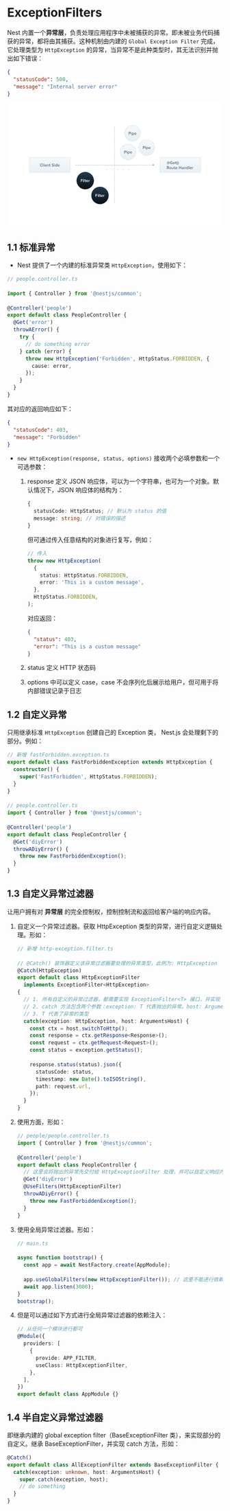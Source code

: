 # ExceptionFilters

Nest 内置一个**异常层**，负责处理应用程序中未被捕获的异常。即未被业务代码捕获的异常，都将由其捕获。这种机制由内建的 `Global Exception Filter` 完成，它处理类型为 `HttpException` 的异常，当异常不是此种类型时，其无法识别并抛出如下错误：

```json
{
  "statusCode": 500,
  "message": "Internal server error"
}
```

<img alt="" src="./assets/Filters.png" />

## 1.1 标准异常

- Nest 提供了一个内建的标准异常类 `HttpException`，使用如下：

```typescript
// people.controller.ts

import { Controller } from '@nestjs/common';

@Controller('people')
export default class PeopleController {
  @Get('error')
  throwAError() {
    try {
      // do something error
    } catch (error) {
      throw new HttpException('Forbidden', HttpStatus.FORBIDDEN, {
        cause: error,
      });
    }
  }
}
```

其对应的返回响应如下：

```json
{
  "statusCode": 403,
  "message": "Forbidden"
}
```

- `new HttpException(response, status, options)` 接收两个必填参数和一个可选参数：

  1. response 定义 JSON 响应体，可以为一个字符串，也可为一个对象。默认情况下，JSON 响应体的结构为：

     ```typescript
     {
       statusCode: HttpStatus; // 默认为 status 的值
       message: string; // 对错误的描述
     }
     ```

     但可通过传入任意结构的对象进行复写，例如：

     ```typescript
     // 传入
     throw new HttpException(
       {
         status: HttpStatus.FORBIDDEN,
         error: 'This is a custom message',
       },
       HttpStatus.FORBIDDEN,
     );
     ```

     对应返回：

     ```json
     {
       "status": 403,
       "error": "This is a custom message"
     }
     ```

  2. status 定义 HTTP 状态码
  3. options 中可以定义 case，case 不会序列化后展示给用户，但可用于将内部错误记录于日志

## 1.2 自定义异常

只用继承标准 `HttpException` 创建自己的 Exception 类， Nest.js 会处理剩下的部分。例如：

```typescript
// 新增 fastForbidden.exception.ts
export default class FastForbiddenException extends HttpException {
  constructor() {
    super('FastForbidden', HttpStatus.FORBIDDEN);
  }
}

// people.controller.ts
import { Controller } from '@nestjs/common';

@Controller('people')
export default class PeopleController {
  @Get('diyError')
  throwADiyError() {
    throw new FastForbiddenException();
  }
}
```

## 1.3 自定义异常过滤器

让用户拥有对 **异常层** 的完全控制权，控制控制流和返回给客户端的响应内容。

1. 自定义一个异常过滤器。获取 HttpException 类型的异常，进行自定义逻辑处理。形如：

   ```typescript
   // 新增 http-exception.filter.ts

   // @Catch() 装饰器定义该异常过滤器要处理的异常类型，此例为: HttpException
   @Catch(HttpException)
   export default class HttpExceptionFilter
     implements ExceptionFilter<HttpException>
   {
     // 1. 所有自定义的异常过滤器，都需要实现 ExceptionFilter<T> 接口，并实现 catch 方法
     // 2. catch 方法包含两个参数：exception: T 代表抛出的异常。host: ArgumentsHost 代表当前的执行上下文对象
     // 3. T 代表了异常的类型
     catch(exception: HttpException, host: ArgumentsHost) {
       const ctx = host.switchToHttp();
       const response = ctx.getResponse<Response>();
       const request = ctx.getRequest<Request>();
       const status = exception.getStatus();

       response.status(status).json({
         statusCode: status,
         timestamp: new Date().toISOString(),
         path: request.url,
       });
     }
   }
   ```

2. 使用方面，形如：

   ```typescript
   // people/people.controller.ts
   import { Controller } from '@nestjs/common';

   @Controller('people')
   export default class PeopleController {
     // 这里会将抛出的异常先交付给 HttpExceptionFilter 处理，并可以自定义响应内容给客户端
     @Get('diyError')
     @UseFilters(HttpExceptionFilter)
     throwADiyError() {
       throw new FastForbiddenException();
     }
   }
   ```

3. 使用全局异常过滤器。形如：

   ```typescript
   // main.ts

   async function bootstrap() {
     const app = await NestFactory.create(AppModule);

     app.useGlobalFilters(new HttpExceptionFilter()); // 这里不能进行依赖注入，因为是发生在所有模块之外的
     await app.listen(3000);
   }
   bootstrap();
   ```

4. 但是可以通过如下方式进行全局异常过滤器的依赖注入：

   ```typescript
   // 从任何一个模块进行都可
   @Module({
     providers: [
       {
         provide: APP_FILTER,
         useClass: HttpExceptionFilter,
       },
     ],
   })
   export default class AppModule {}
   ```

## 1.4 半自定义异常过滤器

即继承内建的 global exception filter（BaseExceptionFilter 类），来实现部分的自定义。继承 BaseExceptionFilter，并实现 catch 方法，形如：

```typescript
@Catch()
export default class AllExceptionFilter extends BaseExceptionFilter {
  catch(exception: unknown, host: ArgumentsHost) {
    super.catch(exception, host);
    // do something
  }
}
```

